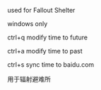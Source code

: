 used for Fallout Shelter 

windows only

ctrl+q modify time to future

ctrl+a modify time to past

ctrl+s sync time to baidu.com

用于辐射避难所
